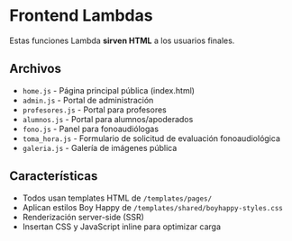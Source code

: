 # Frontend Lambdas

Estas funciones Lambda **sirven HTML** a los usuarios finales.

## Archivos

- `home.js` - Página principal pública (index.html)
- `admin.js` - Portal de administración
- `profesores.js` - Portal para profesores
- `alumnos.js` - Portal para alumnos/apoderados
- `fono.js` - Panel para fonoaudiólogas
- `toma_hora.js` - Formulario de solicitud de evaluación fonoaudiológica
- `galeria.js` - Galería de imágenes pública

## Características

- Todos usan templates HTML de `/templates/pages/`
- Aplican estilos Boy Happy de `/templates/shared/boyhappy-styles.css`
- Renderización server-side (SSR)
- Insertan CSS y JavaScript inline para optimizar carga
